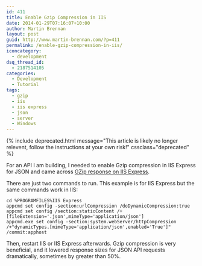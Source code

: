 ```yaml
---
id: 411
title: Enable Gzip Compression in IIS
date: 2014-01-29T07:16:07+10:00
author: Martin Brennan
layout: post
guid: http://www.martin-brennan.com/?p=411
permalink: /enable-gzip-compression-in-iis/
iconcategory:
  - development
dsq_thread_id:
  - 2187514105
categories:
  - Development
  - Tutorial
tags:
  - gzip
  - iis
  - iis express
  - json
  - server
  - Windows
---
```


{% include deprecated.html message="This article is likely no longer relevent, follow the instructions at your own risk!" cssclass="deprecated" %}

For an API I am building, I needed to enable Gzip compression in IIS Express for JSON and came across [GZip response on IIS Express](http://stackoverflow.com/questions/10102743/gzip-response-on-iis-express).

There are just two commands to run. This example is for IIS Express but the same commands work in IIS:

```shell
cd %PROGRAMFILES%IIS Express
appcmd set config -section:urlCompression /doDynamicCompression:true
appcmd set config /section:staticContent /+[fileExtension='.json',mimeType='application/json']
appcmd.exe set config -section:system.webServer/httpCompression /+"dynamicTypes.[mimeType='application/json',enabled='True']" /commit:apphost
```

Then, restart IIS or IIS Express afterwards. Gzip compression is very beneficial, and it lowered response sizes for JSON API requests dramatically, sometimes by greater than 50%.
